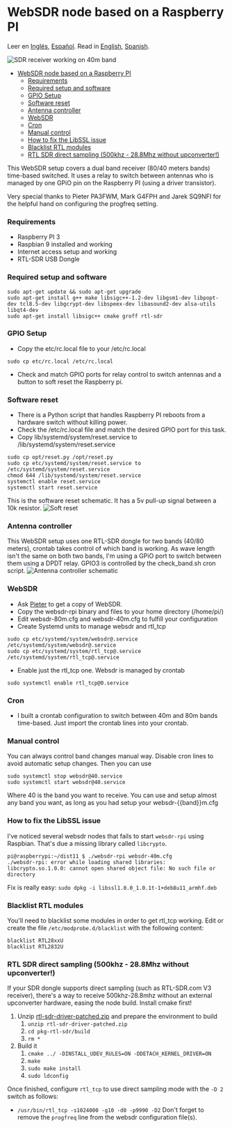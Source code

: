 # WebSDR node based on a Raspberry PI
Leer en [Inglés](README.md), [Español](README.es.md).
Read in [English](README.md), [Spanish](README.es.md).

![SDR receiver working on 40m band](https://github.com/reynico/raspberry-websdr/raw/master/sdr-40m.jpg)


- [WebSDR node based on a Raspberry PI](#websdr-node-based-on-a-raspberry-pi)
    - [Requirements](#requirements)
    - [Required setup and software](#required-setup-and-software)
    - [GPIO Setup](#gpio-setup)
    - [Software reset](#software-reset)
    - [Antenna controller](#antenna-controller)
    - [WebSDR](#websdr)
    - [Cron](#cron)
    - [Manual control](#manual-control)
    - [How to fix the LibSSL issue](#how-to-fix-the-libssl-issue)
    - [Blacklist RTL modules](#blacklist-rtl-modules)
    - [RTL SDR direct sampling (500khz - 28.8Mhz without upconverter!)](#rtl-sdr-direct-sampling-500khz---288mhz-without-upconverter)

This WebSDR setup covers a dual band receiver (80/40 meters bands) time-based switched. It uses a relay to switch between antennas who is managed by one GPiO pin on the Raspberry PI (using a driver transistor). 

Very special thanks to Pieter PA3FWM, Mark G4FPH and Jarek SQ9NFI for the helpful hand on configuring the progfreq setting.

### Requirements
- Raspberry PI 3
- Raspbian 9 installed and working
- Internet access setup and working
- RTL-SDR USB Dongle

### Required setup and software
```
sudo apt-get update && sudo apt-get upgrade
sudo apt-get install g++ make libsigc++-1.2-dev libgsm1-dev libpopt-dev tcl8.5-dev libgcrypt-dev libspeex-dev libasound2-dev alsa-utils libqt4-dev
sudo apt-get install libsigc++ cmake groff rtl-sdr
```

### GPIO Setup
- Copy the etc/rc.local file to your /etc/rc.local
```
sudo cp etc/rc.local /etc/rc.local
```
- Check and match GPIO ports for relay control to switch antennas and a button to soft reset the Raspberry pi.

### Software reset
- There is a Python script that handles Raspberry PI reboots from a hardware switch without killing power.
- Check the /etc/rc.local file and match the desired GPIO port for this task.
- Copy lib/systemd/system/reset.service to /lib/systemd/system/reset.service
```
sudo cp opt/reset.py /opt/reset.py
sudo cp etc/systemd/system/reset.service to /etc/systemd/system/reset.service
chmod 644 /lib/systemd/system/reset.service
systemctl enable reset.service
systemctl start reset.service
```
This is the software reset schematic. It has a 5v pull-up signal between a 10k resistor.
![Soft reset](https://github.com/reynico/raspberry-websdr/raw/master/gpio_soft_reset.png)

### Antenna controller
This WebSDR setup uses one RTL-SDR dongle for two bands (40/80 meters), crontab takes control of which band is working. As wave length isn't the same on both two bands, I'm using a GPiO port to switch between them using a DPDT relay. GPIO3 is controlled by the check_band.sh cron script.
![Antenna controller schematic](https://github.com/reynico/raspberry-websdr/raw/master/gpio_antenna_control_npn.png)

### WebSDR
- Ask [Pieter](http://websdr.org/) to get a copy of WebSDR.
- Copy the websdr-rpi binary and files to your home directory (/home/pi/)
- Edit websdr-80m.cfg and websdr-40m.cfg to fulfill your configuration
- Create Systemd units to manage websdr and rtl_tcp
```
sudo cp etc/systemd/system/websdr@.service /etc/systemd/system/websdr@.service
sudo cp etc/systemd/system/rtl_tcp@.service /etc/systemd/system/rtl_tcp@.service
```
- Enable just the rtl_tcp one. Websdr is managed by crontab
```
sudo systemctl enable rtl_tcp@0.service
```

### Cron
- I built a crontab configuration to switch between 40m and 80m bands time-based. Just import the crontab lines into your crontab.

### Manual control
You can always control band changes manual way. Disable cron lines to avoid automatic setup changes. Then you can use
```
sudo systemctl stop websdr@40.service
sudo systemctl start websdr@40.service
```
Where 40 is the band you want to receive. You can use and setup almost any band you want, as long as you had setup your websdr-{{band}}m.cfg

### How to fix the LibSSL issue
I've noticed several websdr nodes that fails to start `websdr-rpi` using Raspbian. That's due a missing library called `libcrypto`. 
```
pi@raspberrypi:~/dist11 $ ./websdr-rpi websdr-40m.cfg
./websdr-rpi: error while loading shared libraries: libcrypto.so.1.0.0: cannot open shared object file: No such file or directory
```
Fix is really easy:
`sudo dpkg -i libssl1.0.0_1.0.1t-1+deb8u11_armhf.deb`

### Blacklist RTL modules
You'll need to blacklist some modules in order to get rtl_tcp working. Edit or create the file `/etc/modprobe.d/blacklist` with the following content:
```
blacklist RTL28xxU
blacklist RTL2832U
```

### RTL SDR direct sampling (500khz - 28.8Mhz without upconverter!)
If your SDR dongle supports direct sampling (such as RTL-SDR.com V3 receiver), there's a way to receive 500khz-28.8mhz without an external upconverter hardware, easing the node build. Install cmake first!
1. Unzip [rtl-sdr-driver-patched.zip](rtl-sdr-driver-patched.zip) and prepare the environment to build
   1. `unzip rtl-sdr-driver-patched.zip`
   2. `cd pkg-rtl-sdr/build`
   3. `rm *`
2. Build it
   1. `cmake ../ -DINSTALL_UDEV_RULES=ON -DDETACH_KERNEL_DRIVER=ON`
   2. `make`
   3. `sudo make install`
   4. `sudo ldconfig`

Once finished, configure `rtl_tcp` to use direct sampling mode with the `-D 2` switch as follows:
* `/usr/bin/rtl_tcp -s1024000 -g10 -d0 -p9990 -D2`
Don't forget to remove the `progfreq` line from the websdr configuration file(s).
